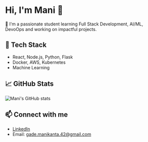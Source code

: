 # Hi, I'm Mani 👋

🚀 I'm a passionate student learning Full Stack Development, AI/ML, DevoOps and working on impactful projects.

## 🔧 Tech Stack
- React, Node.js, Python, Flask
- Docker, AWS, Kubernetes
- Machine Learning 

## 📈 GitHub Stats
![Mani's GitHub stats](https://github-readme-stats.vercel.app/api?username=manikanta2026&show_icons=true&theme=radical)

## 📫 Connect with me
- [LinkedIn](https://www.linkedin.com/in/manikanta-gade-99bb27227/)
- Email: gade.manikanta.42@gmail.com
